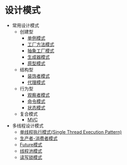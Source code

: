 ﻿# 设计模式

* 常用设计模式
	* 创建型
		* [单例模式](https://github.com/lsj9383/Pattern/blob/master/Normal/Singleton/SINGLETON-PATTERN.md)
		* [工厂方法模式]()
		* [抽象工厂模式]()
		* [生成器模式](https://github.com/lsj9383/Pattern/blob/master/Normal/BuilderPattern/BUILDER-PATTERN.md)
		* [原型模式]()
	* 结构型
		* [装饰者模式]()
		* [代理模式]()
	* 行为型
		* [观察者模式](https://github.com/lsj9383/Pattern/blob/master/Normal/ObserverPattern/OBSERVER-PATTERN.md)
		* [命令模式](https://github.com/lsj9383/Pattern/blob/master/Normal/CommandPattern/COMMAND-PATTERN.md)
		* [状态模式](https://github.com/lsj9383/Pattern/blob/master/Normal/StatePattern/STATE-PATTERN.md)
	* 复合模式
		* [MVC](Normal/MVC/MVC.md)
* 多线程设计模式
	* [单线程执行模式(Single Thread Execution Pattern)](https://github.com/lsj9383/Pattern/blob/master/Thread/src/SingleThreadExeDemo/README.md)
	* [生产者-消费者模式]()
	* [Future模式]()
	* [线程池模式]()
	* [读写锁模式](https://github.com/lsj9383/Pattern/blob/master/Thread/src/ReadWriteLockDemo/README.md)
